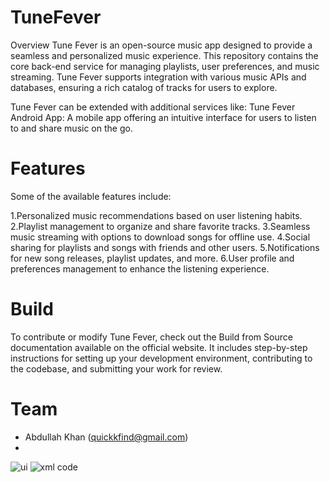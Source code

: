 # TuneFever
Overview
Tune Fever is an open-source music app designed to provide a seamless and personalized music experience. This repository contains the core back-end service for managing playlists, user preferences, and music streaming. Tune Fever supports integration with various music APIs and databases, ensuring a rich catalog of tracks for users to explore.

Tune Fever can be extended with additional services like:
Tune Fever Android App: A mobile app offering an intuitive interface for users to listen to and share music on the go.

# Features
Some of the available features include:

1.Personalized music recommendations based on user listening habits.
2.Playlist management to organize and share favorite tracks.
3.Seamless music streaming with options to download songs for offline use.
4.Social sharing for playlists and songs with friends and other users.
5.Notifications for new song releases, playlist updates, and more.
6.User profile and preferences management to enhance the listening experience.

# Build
To contribute or modify Tune Fever, check out the Build from Source documentation available on the official website. It includes step-by-step instructions for setting up your development environment, contributing to the codebase, and submitting your work for review.

# Team
- Abdullah Khan (quickkfind@gmail.com)
- 
![ui](https://github.com/Abdullahkhanspn/TuneFever/assets/140059001/8892d0f0-38de-4b1a-aacf-09d6e0af13de)
![xml code](https://github.com/Abdullahkhanspn/TuneFever/assets/140059001/0ac30e95-b007-4773-b5e5-789c2904e703)
